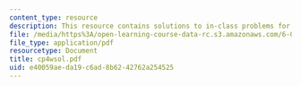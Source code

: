 ```yaml
---
content_type: resource
description: This resource contains solutions to in-class problems for week 4, wednesday.
file: /media/https%3A/open-learning-course-data-rc.s3.amazonaws.com/6-042j-mathematics-for-computer-science-fall-2005/e40059aeda19c6ad8b6242762a254525_cp4wsol.pdf
file_type: application/pdf
resourcetype: Document
title: cp4wsol.pdf
uid: e40059ae-da19-c6ad-8b62-42762a254525
---
```


